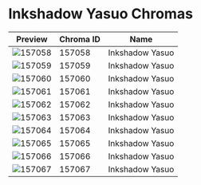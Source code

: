 # Inkshadow Yasuo Chromas

| Preview | Chroma ID | Name |
|---------|-----------|------|
| ![157058](https://raw.communitydragon.org/latest/plugins/rcp-be-lol-game-data/global/default/v1/champion-chroma-images/157/157058.png) | 157058 | Inkshadow Yasuo |
| ![157059](https://raw.communitydragon.org/latest/plugins/rcp-be-lol-game-data/global/default/v1/champion-chroma-images/157/157059.png) | 157059 | Inkshadow Yasuo |
| ![157060](https://raw.communitydragon.org/latest/plugins/rcp-be-lol-game-data/global/default/v1/champion-chroma-images/157/157060.png) | 157060 | Inkshadow Yasuo |
| ![157061](https://raw.communitydragon.org/latest/plugins/rcp-be-lol-game-data/global/default/v1/champion-chroma-images/157/157061.png) | 157061 | Inkshadow Yasuo |
| ![157062](https://raw.communitydragon.org/latest/plugins/rcp-be-lol-game-data/global/default/v1/champion-chroma-images/157/157062.png) | 157062 | Inkshadow Yasuo |
| ![157063](https://raw.communitydragon.org/latest/plugins/rcp-be-lol-game-data/global/default/v1/champion-chroma-images/157/157063.png) | 157063 | Inkshadow Yasuo |
| ![157064](https://raw.communitydragon.org/latest/plugins/rcp-be-lol-game-data/global/default/v1/champion-chroma-images/157/157064.png) | 157064 | Inkshadow Yasuo |
| ![157065](https://raw.communitydragon.org/latest/plugins/rcp-be-lol-game-data/global/default/v1/champion-chroma-images/157/157065.png) | 157065 | Inkshadow Yasuo |
| ![157066](https://raw.communitydragon.org/latest/plugins/rcp-be-lol-game-data/global/default/v1/champion-chroma-images/157/157066.png) | 157066 | Inkshadow Yasuo |
| ![157067](https://raw.communitydragon.org/latest/plugins/rcp-be-lol-game-data/global/default/v1/champion-chroma-images/157/157067.png) | 157067 | Inkshadow Yasuo |